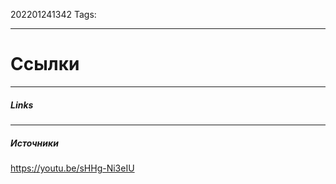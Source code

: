 202201241342
Tags:
___
#





# Ссылки
___
##### Links


---
##### Источники
https://youtu.be/sHHg-Ni3eIU
